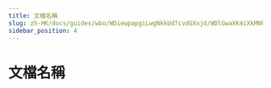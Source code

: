 ```yaml
---
title: 文檔名稱
slug: zh-HK/docs/guides/wbo/WDiewpapgiLwgNkkUd7cvdGXnjd/WDlGwaXK4iXkMNk4bqPcSVPsnCe
sidebar_position: 4
---
```



# 文檔名稱

